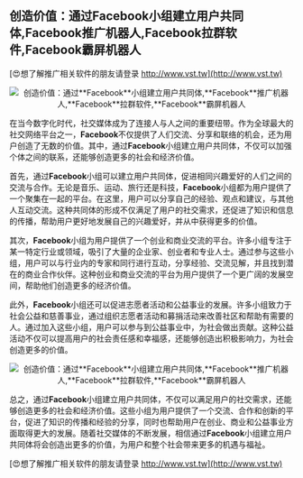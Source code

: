## **创造价值：通过**Facebook**小组建立用户共同体,**Facebook**推广机器人,**Facebook**拉群软件,**Facebook**霸屏机器人**

[😍想了解推广相关软件的朋友请登录 http://www.vst.tw](http://www.vst.tw)

 <center><img src="https://vst.tw/MP4/tuiguang/png/5.png" alt="创造价值：通过**Facebook**小组建立用户共同体,**Facebook**推广机器人,**Facebook**拉群软件,**Facebook**霸屏机器人"></center>

在当今数字化时代，社交媒体成为了连接人与人之间的重要纽带。作为全球最大的社交网络平台之一，**Facebook**不仅提供了人们交流、分享和联络的机会，还为用户创造了无数的价值。其中，通过**Facebook**小组建立用户共同体，不仅可以加强个体之间的联系，还能够创造更多的社会和经济价值。

首先，通过**Facebook**小组可以建立用户共同体，促进相同兴趣爱好的人们之间的交流与合作。无论是音乐、运动、旅行还是科技，**Facebook**小组都为用户提供了一个聚集在一起的平台。在这里，用户可以分享自己的经验、观点和建议，与其他人互动交流。这种共同体的形成不仅满足了用户的社交需求，还促进了知识和信息的传播，帮助用户更好地发展自己的兴趣爱好，并从中获得更多的价值。

其次，**Facebook**小组为用户提供了一个创业和商业交流的平台。许多小组专注于某一特定行业或领域，吸引了大量的企业家、创业者和专业人士。通过参与这些小组，用户可以与行业内的专家和同行进行互动，分享经验、交流见解，并且找到潜在的商业合作伙伴。这种创业和商业交流的平台为用户提供了一个更广阔的发展空间，帮助他们创造更多的经济价值。

此外，**Facebook**小组还可以促进志愿者活动和公益事业的发展。许多小组致力于社会公益和慈善事业，通过组织志愿者活动和募捐活动来改善社区和帮助有需要的人。通过加入这些小组，用户可以参与到公益事业中，为社会做出贡献。这种公益活动不仅可以提高用户的社会责任感和幸福感，还能够创造出积极影响力，为社会创造更多的价值。

 <center><img src="https://vst.tw/MP4/tuiguang/png/8.png" alt="创造价值：通过**Facebook**小组建立用户共同体,**Facebook**推广机器人,**Facebook**拉群软件,**Facebook**霸屏机器人"></center>

总之，通过**Facebook**小组建立用户共同体，不仅可以满足用户的社交需求，还能够创造更多的社会和经济价值。这些小组为用户提供了一个交流、合作和创新的平台，促进了知识的传播和经验的分享，同时也帮助用户在创业、商业和公益事业方面取得更大的发展。随着社交媒体的不断发展，相信通过**Facebook**小组建立用户共同体将会创造出更多的价值，为用户和整个社会带来更多的机遇与福祉。

[😍想了解推广相关软件的朋友请登录 http://www.vst.tw](http://www.vst.tw)



